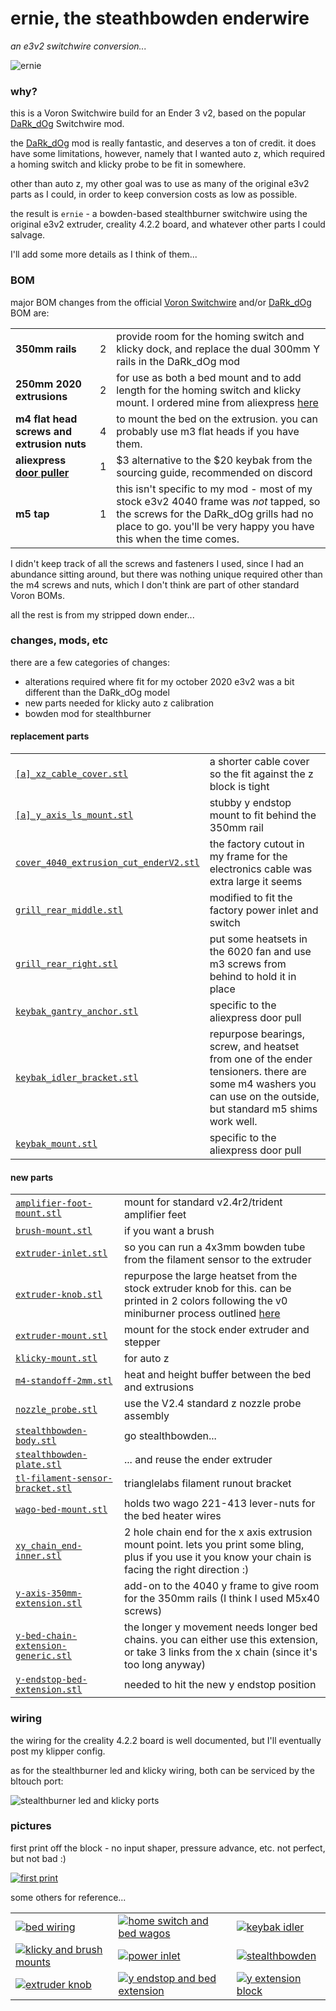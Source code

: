 # ernie, the steathbowden enderwire

*an e3v2 switchwire conversion...*

![ernie](./images/ernie.jpg)


### why?

this is a Voron Switchwire build for an Ender 3 v2, based on the popular [DaRk_dOg](https://github.com/boubounokefalos/Ender_SW) Switchwire mod.

the [DaRk_dOg](https://github.com/boubounokefalos/Ender_SW) mod is really fantastic, and deserves a ton of credit.  it does have some limitations, however, namely that I wanted auto z, which required a homing switch and klicky probe to be fit in somewhere.  

other than auto z, my other goal was to use as many of the original e3v2 parts as I could, in order to keep conversion costs as low as possible.

the result is `ernie` - a bowden-based stealthburner switchwire using the original e3v2 extruder, creality 4.2.2 board, and whatever other parts I could salvage.

I'll add some more details as I think of them...


### BOM

major BOM changes from the official [Voron Switchwire](https://vorondesign.com/voron_switchwire) and/or [DaRk_dOg](https://github.com/boubounokefalos/Ender_SW/wiki/Custom-Bom) BOM are:

| | | |
| :--- | :--- | :--- |
| **350mm rails** | 2 | provide room for the homing switch and klicky dock, and replace the dual 300mm Y rails in the DaRk_dOg mod |
| **250mm 2020 extrusions** | 2 | for use as both a bed mount and to add length for the homing switch and klicky mount.  I ordered mine from aliexpress [here](https://www.aliexpress.com/item/2255799859462895.html) |
| **m4 flat head screws and extrusion nuts** | 4 | to mount the bed on the extrusion.  you can probably use m3 flat heads if you have them. |
| **aliexpress [door puller](https://www.aliexpress.com/item/2255801159810332.html)** | 1 | $3 alternative to the $20 keybak from the sourcing guide, recommended on discord |
| **m5 tap** | 1 | this isn't specific to my mod - most of my stock e3v2 4040 frame was *not* tapped, so the screws for the DaRk_dOg grills had no place to go.  you'll be very happy you have this when the time comes. |

I didn't keep track of all the screws and fasteners I used, since I had an abundance sitting around, but there was nothing unique required other than the m4 screws and nuts, which I don't think are part of other standard Voron BOMs.

all the rest is from my stripped down ender...


### changes, mods, etc

there are a few categories of changes:

- alterations required where fit for my october 2020 e3v2 was a bit different than the DaRk_dOg model
- new parts needed for klicky auto z calibration
- bowden mod for stealthburner


#### replacement parts
| | |
| :--- | :--- |
| [`[a]_xz_cable_cover.stl`](stl/replacements/[a]_xz_cable_cover.stl)| a shorter cable cover so the fit against the z block is tight |
| [`[a]_y_axis_ls_mount.stl`](stl/replacements/[a]_y_axis_ls_mount.stl)| stubby y endstop mount to fit behind the 350mm rail |
| [`cover_4040_extrusion_cut_enderV2.stl`](stl/replacements/cover_4040_extrusion_cut_enderV2.stl)| the factory cutout in my frame for the electronics cable was extra large it seems |
| [`grill_rear_middle.stl`](stl/replacements/grill_rear_middle.stl)| modified to fit the factory power inlet and switch |
| [`grill_rear_right.stl`](stl/replacements/grill_rear_right.stl)| put some heatsets in the 6020 fan and use m3 screws from behind to hold it in place |
| [`keybak_gantry_anchor.stl`](stl/replacements/keybak_gantry_anchor.stl)| specific to the aliexpress door pull |
| [`keybak_idler_bracket.stl`](stl/replacements/keybak_idler_bracket.stl)| repurpose bearings, screw, and heatset from one of the ender tensioners.  there are some m4 washers you can use on the outside, but standard m5 shims work well. |
| [`keybak_mount.stl`](stl/replacements/keybak_mount.stl)| specific to the aliexpress door pull |

#### new parts
| | |
| :--- | :--- |
| [`amplifier-foot-mount.stl`](stl/new/amplifier-foot-mount.stl)| mount for standard v2.4r2/trident amplifier feet |
| [`brush-mount.stl`](stl/new/brush-mount.stl)| if you want a brush |
| [`extruder-inlet.stl`](stl/new/extruder-inlet.stl)| so you can run a 4x3mm bowden tube from the filament sensor to the extruder |
| [`extruder-knob.stl`](stl/new/extruder-knob.stl)| repurpose the large heatset from the stock extruder knob for this.  can be printed in 2 colors following the v0 miniburner process outlined [here](https://imgur.com/a/FDyniIr) |
| [`extruder-mount.stl`](stl/new/extruder-mount.stl)| mount for the stock ender extruder and stepper |
| [`klicky-mount.stl`](stl/new/klicky-mount.stl)| for auto z |
| [`m4-standoff-2mm.stl`](stl/new/m4-standoff-2mm.stl)| heat and height buffer between the bed and extrusions |
| [`nozzle_probe.stl`](https://github.com/VoronDesign/Voron-2/blob/Voron2.4/STLs/Z_Endstop/nozzle_probe.stl)| use the V2.4 standard z nozzle probe assembly |
| [`stealthbowden-body.stl`](stl/new/stealthbowden-body.stl) | go stealthbowden... |
| [`stealthbowden-plate.stl`](stl/new/stealthbowden-plate.stl)| ... and reuse the ender extruder  |
| [`tl-filament-sensor-bracket.stl`](stl/new/tl-filament-sensor-bracket.stl)| trianglelabs filament runout bracket |
| [`wago-bed-mount.stl`](stl/new/wago-bed-mount.stl)| holds two wago 221-413 lever-nuts for the bed heater wires |
| [`xy_chain_end-inner.stl`](stl/new/xy_chain_end-inner.stl) | 2 hole chain end for the x axis extrusion mount point.  lets you print some bling, plus if you use it you know your chain is facing the right direction :) |
| [`y-axis-350mm-extension.stl`](stl/new/y-axis-350mm-extension.stl)| add-on to the 4040 y frame to give room for the 350mm rails (I think I used M5x40 screws) |
| [`y-bed-chain-extension-generic.stl`](stl/new/y-bed-chain-extension-generic.stl)| the longer y movement needs longer bed chains.  you can either use this extension, or take 3 links from the x chain (since it's too long anyway) |
| [`y-endstop-bed-extension.stl`](stl/new/y-endstop-bed-extension.stl)| needed to hit the new y endstop position |


### wiring

the wiring for the creality 4.2.2 board is well documented, but I'll eventually post my klipper config.

as for the stealthburner led and klicky wiring, both can be serviced by the bltouch port:

![stealthburner led and klicky ports](./images/bltouch-port.png)


### pictures

first print off the block - no input shaper, pressure advance, etc.  not perfect, but not bad :)

[![first print](./images/first-print-main.jpg)](./images/first-print.jpg)

some others for reference...

| | | |
| :--- | :--- | :--- |
| [![bed wiring](./images/thumbs/bed-wiring.jpg)](./images/bed-wiring.jpg) | [![home switch and bed wagos](./images/thumbs/home-switch+bed-wagos.jpg)](./images/home-switch+bed-wagos.jpg) | [![keybak idler](./images/thumbs/keybak-idler.jpg)](./images/keybak-idler.jpg) |
| [![klicky and brush mounts](./images/thumbs/klicky+brush.jpg)](./images/klicky+brush.jpg) | [![power inlet](./images/thumbs/power.jpg)](./images/power.jpg) | [![stealthbowden](./images/thumbs/stealthbowden.jpg)](./images/stealthbowden..jpg) |
| [![extruder knob](./images/thumbs/extruder-knob.jpg)](./images/extruder-knob.jpg) | [![y endstop and bed extension](./images/thumbs/y-endstop.jpg)](./images/y-endstop.jpg) | [![y extension block](./images/thumbs/y-extension-block.jpg)](./images/y-extension-block.jpg)
